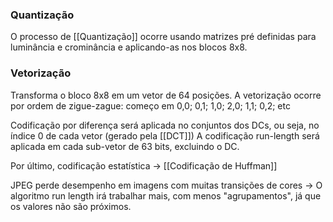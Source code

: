 
### Quantização
O processo de [[Quantização]] ocorre usando matrizes pré definidas para luminância e crominância e aplicando-as nos blocos 8x8.

### Vetorização
Transforma o bloco 8x8 em um vetor de 64 posições.
A vetorização ocorre por ordem de zigue-zague: começo em 0,0; 0,1; 1,0; 2,0; 1,1; 0,2; etc

Codificação por diferença será aplicada no conjuntos dos DCs, ou seja, no índice 0 de cada vetor (gerado pela [[DCT]])
A codificação run-length será aplicada em cada sub-vetor de 63 bits, excluindo o DC.

Por último, codificação estatística -> [[Codificação de Huffman]]

JPEG perde desempenho em imagens com muitas transições de cores -> O algoritmo run length irá trabalhar mais, com menos "agrupamentos", já que os valores não são próximos.
